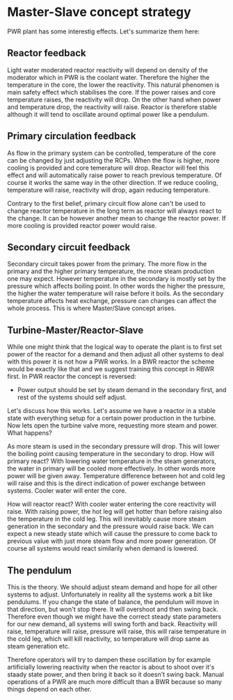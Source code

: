 # Master-Slave concept strategy

PWR plant has some interestig effects. Let's summarize them here:

## Reactor feedback

Light water moderated reactor reactivity will depend on density of the moderator which in PWR is the coolant water. Therefore the higher the temperature in the core, the lower the reactivity. This natural phenomen is main safety effect which stabilises the core. If the power raises and core temperature raises, the reactivity will drop. On the other hand when power and temperature drop, the reactivity will raise. Reactor is therefore stable although it will tend to oscillate around optimal power like a pendulum.

## Primary circulation feedback

As flow in the primary system can be controlled, temperature of the core can be changed by just adjusting the RCPs. When the flow is higher, more cooling is provided and core temerature will drop. Reactor will feel this effect and will automatically raise power to reach previous temperature. Of course it works the same way in the other direction. If we reduce cooling, temperature will raise, reactivity will drop, again reducing temperature.

Contrary to the first belief, primary circuit flow alone can't be used to change reactor temperature in the long term as reactor will always react to the change. It can be however another mean to change the reactor power. If more cooling is provided reactor power would raise.

## Secondary circuit feedback

Secondary circuit takes power from the primary. The more flow in the primary and the higher primary temperature, the more steam production one may expect. However temperature in the secondary is mostly set by the pressure which affects boiling point. In other words the higher the pressure, the higher the water temperature will raise before it boils. As the secondary temperature affects heat exchange, pressure can changes can affect the whole process. This is where Master/Slave concept arises.

## Turbine-Master/Reactor-Slave

While one might think that the logical way to operate the plant is to first set power of the reactor for a demand and then adjust all other systems to deal with this power it is not how a PWR works. In a BWR reactor the scheme would be exactly like that and we suggest training this concept in RBWR first. In PWR reactor the concept is reversed:

- Power output should be set by steam demand in the secondary first, and rest of the systems should self adjust.

Let's discuss how this works. Let's assume we have a reactor in a stable state with everything setup for a certain power production in the turbine. Now lets open the turbine valve more, requesting more steam and power. What happens?

As more steam is used in the secondary pressure will drop. This will lower the boiling point causing temperature in the secondary to drop. How will primary react? With lowering water temperature in the steam generators, the water in primary will be cooled more effectively. In other words more power will be given away. Temperature difference between hot and cold leg will raise and this is the direct indication of power exchange between systems. Cooler water will enter the core.

How will reactor react? With cooler water entering the core reactivity will raise. With raising power, the hot leg will get hotter than before raising also the temperature in the cold leg. This will inevitably cause more steam generation in the secondary and the pressure would raise back. We can expect a new steady state which will cause the pressure to come back to previous value with just more steam flow and more power generation. Of course all systems would react similarily when demand is lowered.

## The pendulum

This is the theory. We should adjust steam demand and hope for all other systems to adjust. Unfortunately in reality all the systems work a bit like pendulums. If you change the state of balance, the pendulum will move in that direction, but won't stop there. It will overshoot and then swing back. Therefore even though we might have the correct steady state parameters for our new demand, all systems will swing forth and back. Reactivity will raise, temperature will raise, pressure will raise, this will raise temperature in the cold leg, which will kill reactivity, so temperature will drop same as steam generation etc.

Therefore operators will try to dampen these oscillation by for example artificially lowering reactivity when the reactor is about to shoot over it's staady state power, and then bring it back so it doesn't swing back. Manual operations of a PWR are much more difficult than a BWR because so many things depend on each other.
